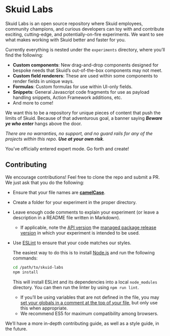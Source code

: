 # Skuid Labs

Skuid Labs is an open source repository where Skuid employees, community champions, and curious developers can toy with and contribute exciting, cutting-edge, and potentially-on-fire experiments. We want to see what makes working with Skuid better and faster for you.

Currently everything is nested under the `experiments` directory, where you’ll find the following:

- **Custom components**: New drag-and-drop components designed for bespoke needs that Skuid’s out-of-the-box components may not meet.
- **Custom field renderers**: These are used within some components to render fields in unique ways.
- **Formulas**: Custom formulas for use within UI-only fields.
- **Snippets**: General Javascript code fragments for use as payload handling snippets, Action Framework additions, etc.
- And more to come!

We want this to be a repository for unique pieces of content that push the limits of Skuid. Because of that adventurous goal, a banner saying **_Beware ye who enter_** hangs above the door. 

_There are no warranties, no support, and no guard rails for any of the projects within this repo. **Use at your own risk**_.

You’ve officially entered expert mode. Go forth and create!

## Contributing

We encourage contributions! Feel free to clone the repo and submit a PR. We just ask that you do the following:

- Ensure that your file names are **[camelCase](https://en.wikipedia.org/wiki/Camel_case)**.
- Create a folder for your experiment in the proper directory.
- Leave enough code comments to explain your experiment (or leave a description in a README file written in Markdown).

   - If applicable, note the [API version](https://docs.skuid.com/latest/en/skuid/api-version/) the [managed package release version](https://skuid.com/releases/) in which your experiment is intended to be used.
- Use [ESLint](https://eslint.org/) to ensure that your code matches our styles.

  The easiest way to do this is to install [Node.js](https://nodejs.org/en/download/) and run the following commands:

  ```bash 
  cd /path/to/skuid-labs 
  npm install 
  ```

  This will install ESLint and its dependencies into a local `node_modules` directory. You can then run the linter by using `npm run lint`.

  - If you’ll be using variables that are not defined in the file, you may [set your globals in a comment at the top of your file](https://eslint.org/docs/user-guide/configuring#specifying-globals), but only use this when appropriate.
  - We recommend ES5 for maximum compatibility among browsers.

We’ll have a more in-depth contributing guide, as well as a style guide, in the future.